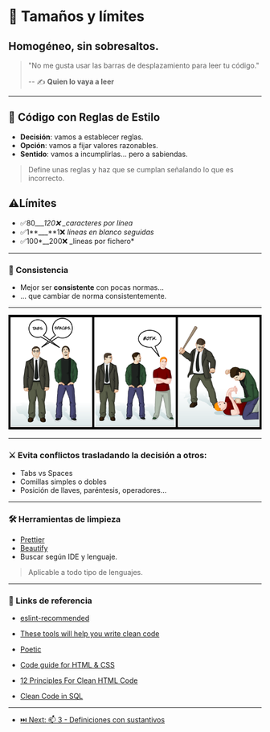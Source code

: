 # 📏 Tamaños y límites

## Homogéneo, sin sobresaltos.

> "No me gusta usar las barras de desplazamiento para leer tu código."
>
> -- ✍️ **Quien lo vaya a leer**

---

## 👕 Código con Reglas de Estilo

- **Decisión**: vamos a establecer reglas.
- **Opción**: vamos a fijar valores razonables.
- **Sentido**: vamos a incumplirlas... pero a sabiendas.

> Define unas reglas y haz que se cumplan señalando lo que es incorrecto.

## ⚠️Límites

- ✅80\__\_\_120❌ \_caracteres por línea_
- ✅1**\_\_\_**1❌ _líneas en blanco seguidas_
- ✅100*\_\_200❌ \_líneas por fichero*

---

### 🔁 Consistencia

- Mejor ser **consistente** con pocas normas...
- ... que cambiar de norma consistentemente.

---

![Tabs vs Spaces](./tabs_vs_spaces.png)

---

### ⚔️ Evita conflictos trasladando la decisión a otros:

- Tabs vs Spaces
- Comillas simples o dobles
- Posición de llaves, paréntesis, operadores...

---

### 🛠 Herramientas de limpieza

- [Prettier](https://prettier.io/)
- [Beautify](https://www.npmjs.com/package/js-beautify)
- Buscar según IDE y lenguaje.

> Aplicable a todo tipo de lenguajes.

---

### 🔗 Links de referencia

- [eslint-recommended](https://github.com/eslint/eslint/blob/master/conf/eslint-recommended.js)

- [These tools will help you write clean code](https://www.freecodecamp.org/news/these-tools-will-help-you-write-clean-code-da4b5401f68e/)

- [Poetic](https://github.com/arianacosta/poetic)

- [Code guide for HTML & CSS](https://codeguide.co/)

- [12 Principles For Clean HTML Code](https://www.smashingmagazine.com/2008/11/12-principles-for-keeping-your-code-clean/)

- [Clean Code in SQL](https://riptutorial.com/sql/topic/9843/clean-code-in-sql)

---

- [⏭️ Next: 📫 3 - Definiciones con sustantivos](./3-definiciones_con_sustantivos.md)
